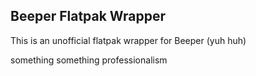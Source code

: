 ## Beeper Flatpak Wrapper
This is an unofficial flatpak wrapper for Beeper (yuh huh)

something something professionalism
